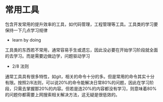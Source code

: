 # 常用工具

包含开发常用的提升效率的工具，如代码管理，工程管理等工具。工具类的学习要保持一下几点学习规律

- learn by doing

工具类的东西若不常用，通常容易手生或遗忘，因此没必要在开始学习阶段就全面的去学习。而是需要边做边学，问题驱动学习

- 2/8 法则

通常工具具有很多特性，如git，相关的命令十分的多。但是常用的命令其实十分有限。按照2/8法则，可以说20%的命令能解决日常80%的问题，因此在学习阶段，只需去掌握那20%的内容。但若是连20%的内容都没有学习，则意味着80%的问题你都需要上网搜索相关解决方法，这无疑是很低效的。